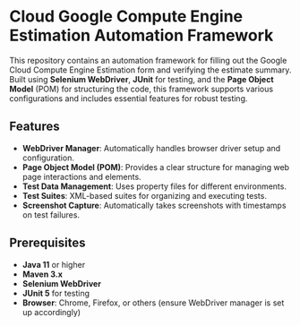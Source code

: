 # Cloud Google Compute Engine Estimation Automation Framework

This repository contains an automation framework for filling out the Google Cloud Compute Engine Estimation form and verifying the estimate summary. Built using **Selenium WebDriver**, **JUnit** for testing, and the **Page Object Model** (POM) for structuring the code, this framework supports various configurations and includes essential features for robust testing.

## Features

- **WebDriver Manager**: Automatically handles browser driver setup and configuration.
- **Page Object Model (POM)**: Provides a clear structure for managing web page interactions and elements.
- **Test Data Management**: Uses property files for different environments.
- **Test Suites**: XML-based suites for organizing and executing tests.
- **Screenshot Capture**: Automatically takes screenshots with timestamps on test failures.

## Prerequisites

- **Java 11** or higher
- **Maven 3.x**
- **Selenium WebDriver**
- **JUnit 5** for testing
- **Browser**: Chrome, Firefox, or others (ensure WebDriver manager is set up accordingly)

